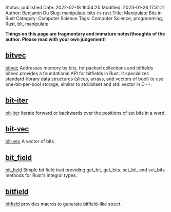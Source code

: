 Status: published
Date: 2022-07-18 16:54:20
Modified: 2023-01-28 17:31:11
Author: Benjamin Du
Slug: manipulate-bits-in-rust
Title: Manipulate Bits in Rust
Category: Computer Science
Tags: Computer Science, programming, Rust, bit, manipulate

**Things on this page are fragmentary and immature notes/thoughts of the author. Please read with your own judgement!**

## [bitvec](https://crates.io/crates/bitvec)
[bitvec](https://crates.io/crates/bitvec)
Addresses memory by bits, for packed collections and bitfields
bitvec provides a foundational API for bitfields in Rust. It specializes standard-library data structures (slices, arrays, and vectors of bool) to use one-bit-per-bool storage, similar to std::bitset<N> and std::vector<bool> in C++.

## [bit-iter](https://crates.io/crates/bit-iter)
[bit-iter](https://crates.io/crates/bit-iter)
Iterate forward or backwards over the positions of set bits in a word.



## [bit-vec](https://crates.io/crates/bit-vec)
[bit-vec](https://crates.io/crates/bit-vec)
A vector of bits

## [bit_field](https://crates.io/crates/bit_field)
[bit_field](https://crates.io/crates/bit_field)
Simple bit field trait providing get_bit, get_bits, set_bit, and set_bits methods for Rust's integral types.

## [bitfield](https://crates.io/crates/bitfield)
[bitfield](https://crates.io/crates/bitfield)
provides macros to generate bitfield-like struct.

